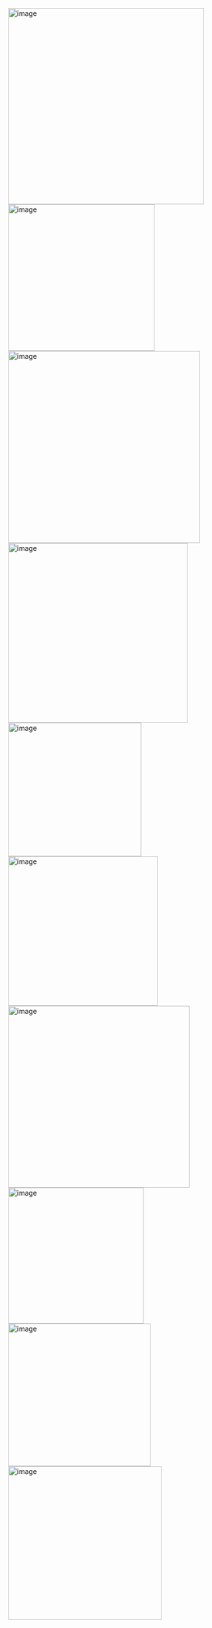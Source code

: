 <img width="397" alt="image" src="https://user-images.githubusercontent.com/113705525/220731559-87b55c9b-8b71-43a0-8a1a-db9f0fb94b05.png">
<img width="297" alt="image" src="https://user-images.githubusercontent.com/113705525/220731645-6bb4a6a4-46a8-41c5-8059-a9a9c08c0024.png">
<img width="389" alt="image" src="https://user-images.githubusercontent.com/113705525/220731701-60ace6f7-1f7c-479b-879f-b08e7800da57.png">
<img width="364" alt="image" src="https://user-images.githubusercontent.com/113705525/220731779-939b2db0-d9da-445e-8e94-c6d069c35a47.png">
<img width="270" alt="image" src="https://user-images.githubusercontent.com/113705525/220731826-e83af8b1-f645-427d-9d9f-175668d1c009.png">
<img width="303" alt="image" src="https://user-images.githubusercontent.com/113705525/220731868-ce7d6d12-90a5-4604-81b1-967bfa0a5e3d.png">
<img width="368" alt="image" src="https://user-images.githubusercontent.com/113705525/220731912-3309a246-0463-43d4-87b3-046b4430b2d7.png">
<img width="275" alt="image" src="https://user-images.githubusercontent.com/113705525/220731961-995810de-e2bc-4363-8adf-93a637d76170.png">
<img width="289" alt="image" src="https://user-images.githubusercontent.com/113705525/220732003-3cc5f13e-f512-48c8-a9b4-cacce921ffaf.png">
<img width="311" alt="image" src="https://user-images.githubusercontent.com/113705525/220732100-8f00bd82-4962-49e4-9c0f-459430c50315.png">
